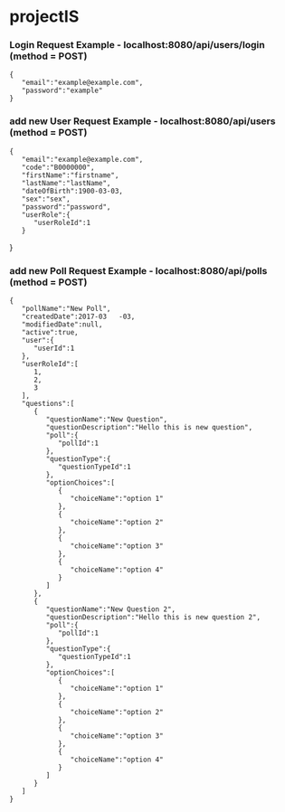 # projectIS

### Login Request Example - localhost:8080/api/users/login (method = POST)

    {  
       "email":"example@example.com",
       "password":"example"
    }

### add new User Request Example - localhost:8080/api/users (method = POST)

    {  
       "email":"example@example.com",
       "code":"B0000000",
       "firstName":"firstname",
       "lastName":"lastName",
       "dateOfBirth":1900-03-03,
       "sex":"sex",
       "password":"password",
       "userRole":{  
          "userRoleId":1 
       }
}

### add new Poll Request Example - localhost:8080/api/polls (method = POST)

    {  
       "pollName":"New Poll",
       "createdDate":2017-03   -03,
       "modifiedDate":null,
       "active":true,
       "user":{  
          "userId":1
       },
       "userRoleId":[  
          1,
          2,
          3
       ],
       "questions":[  
          {  
             "questionName":"New Question",
             "questionDescription":"Hello this is new question",
             "poll":{  
                "pollId":1
             },
             "questionType":{  
                "questionTypeId":1
             },
             "optionChoices":[  
                {  
                   "choiceName":"option 1"
                },
                {  
                   "choiceName":"option 2"
                },
                {  
                   "choiceName":"option 3"
                },
                {  
                   "choiceName":"option 4"
                }
             ]
          },
          {  
             "questionName":"New Question 2",
             "questionDescription":"Hello this is new question 2",
             "poll":{  
                "pollId":1
             },
             "questionType":{  
                "questionTypeId":1
             },
             "optionChoices":[  
                {  
                   "choiceName":"option 1"
                },
                {  
                   "choiceName":"option 2"
                },
                {  
                   "choiceName":"option 3"
                },
                {  
                   "choiceName":"option 4"
                }
             ]
          }
       ]
    }